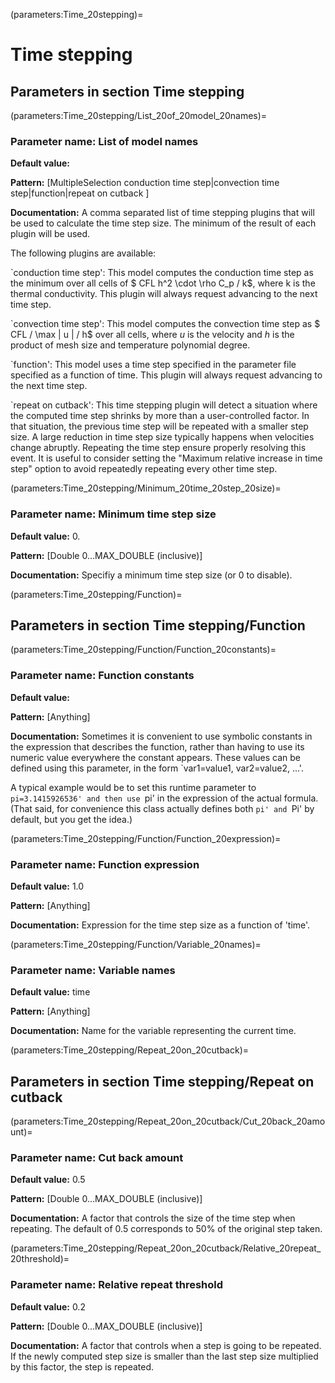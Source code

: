 (parameters:Time_20stepping)=
# Time stepping


## **Parameters in section** Time stepping


(parameters:Time_20stepping/List_20of_20model_20names)=
### __Parameter name:__ List of model names
**Default value:**

**Pattern:** [MultipleSelection conduction time step|convection time step|function|repeat on cutback ]

**Documentation:** A comma separated list of time stepping plugins that will be used to calculate the time step size. The minimum of the  result of each plugin will be used.

The following plugins are available:

`conduction time step': This model computes the conduction time step as the minimum over all cells of $ CFL h^2 \cdot \rho C_p / k$, where k is the thermal conductivity. This plugin will always request advancing to the next time step.

`convection time step': This model computes the convection time step as $ CFL / \max \| u \| / h$ over all cells, where $u$ is the velocity and $h$ is the product of mesh size and temperature polynomial degree.

`function': This model uses a time step specified in the parameter file specified as a function of time. This plugin will always request advancing to the next time step.

`repeat on cutback': This time stepping plugin will detect a situation where the computed time step shrinks by more than a user-controlled factor. In that situation, the previous time step will be repeated with a smaller step size.
A large reduction in time step size typically happens when velocities change abruptly. Repeating the time step ensure properly resolving this event. It is useful to consider setting the "Maximum relative increase in time step" option to avoid repeatedly repeating every other time step.

(parameters:Time_20stepping/Minimum_20time_20step_20size)=
### __Parameter name:__ Minimum time step size
**Default value:** 0.

**Pattern:** [Double 0...MAX_DOUBLE (inclusive)]

**Documentation:** Specifiy a minimum time step size (or 0 to disable).

(parameters:Time_20stepping/Function)=
## **Parameters in section** Time stepping/Function
(parameters:Time_20stepping/Function/Function_20constants)=
### __Parameter name:__ Function constants
**Default value:**

**Pattern:** [Anything]

**Documentation:** Sometimes it is convenient to use symbolic constants in the expression that describes the function, rather than having to use its numeric value everywhere the constant appears. These values can be defined using this parameter, in the form `var1=value1, var2=value2, ...'.

A typical example would be to set this runtime parameter to `pi=3.1415926536' and then use `pi' in the expression of the actual formula. (That said, for convenience this class actually defines both `pi' and `Pi' by default, but you get the idea.)

(parameters:Time_20stepping/Function/Function_20expression)=
### __Parameter name:__ Function expression
**Default value:** 1.0

**Pattern:** [Anything]

**Documentation:** Expression for the time step size as a function of 'time'.

(parameters:Time_20stepping/Function/Variable_20names)=
### __Parameter name:__ Variable names
**Default value:** time

**Pattern:** [Anything]

**Documentation:** Name for the variable representing the current time.

(parameters:Time_20stepping/Repeat_20on_20cutback)=
## **Parameters in section** Time stepping/Repeat on cutback
(parameters:Time_20stepping/Repeat_20on_20cutback/Cut_20back_20amount)=
### __Parameter name:__ Cut back amount
**Default value:** 0.5

**Pattern:** [Double 0...MAX_DOUBLE (inclusive)]

**Documentation:** A factor that controls the size of the time step when repeating. The default of 0.5 corresponds to 50\% of the original step taken.

(parameters:Time_20stepping/Repeat_20on_20cutback/Relative_20repeat_20threshold)=
### __Parameter name:__ Relative repeat threshold
**Default value:** 0.2

**Pattern:** [Double 0...MAX_DOUBLE (inclusive)]

**Documentation:** A factor that controls when a step is going to be repeated. If the newly computed step size is smaller than the last step size multiplied by this factor, the step is repeated.
